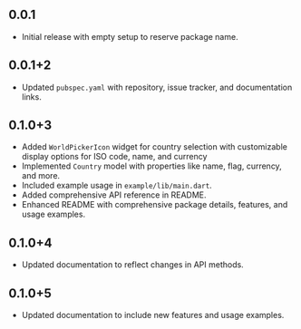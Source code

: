 ## 0.0.1

- Initial release with empty setup to reserve package name.

## 0.0.1+2
- Updated `pubspec.yaml` with repository, issue tracker, and documentation links.

## 0.1.0+3
- Added `WorldPickerIcon` widget for country selection with customizable display options for ISO code, name, and currency
- Implemented `Country` model with properties like name, flag, currency, and more.
- Included example usage in `example/lib/main.dart`.
- Added comprehensive API reference in README.
- Enhanced README with comprehensive package details, features, and usage examples.

## 0.1.0+4
- Updated documentation to reflect changes in API methods.

## 0.1.0+5
- Updated documentation to include new features and usage examples.
